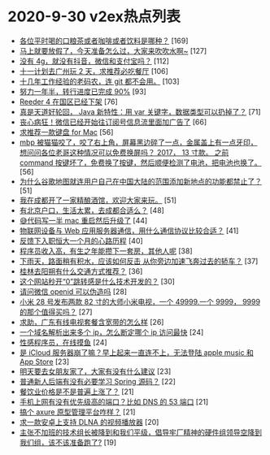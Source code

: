 # 2020-9-30 v2ex热点列表

+ [各位平时喝的口粮茶或者咖啡或者饮料是哪种？](https://www.v2ex.com/t/711741#reply169) [169]
+ [马上就要放假了，今天准备怎么过，大家来吹吹水啊~](https://www.v2ex.com/t/711745#reply127) [127]
+ [没有 4g，就没有抖音，微信和支付宝吗？](https://www.v2ex.com/t/711788#reply112) [112]
+ [十一计划去广州玩 2 天，求推荐必吃餐厅](https://www.v2ex.com/t/711755#reply106) [106]
+ [十几年工作经验的老码农，连 git 都不会用。](https://www.v2ex.com/t/711847#reply103) [103]
+ [努力一年半，转行进度已完成 90%](https://www.v2ex.com/t/711882#reply93) [93]
+ [Reeder 4 在国区已经下架](https://www.v2ex.com/t/711754#reply76) [76]
+ [真是天道好轮回， Java 新特性：用 var 关键字，数据类型可以扔掉了？](https://www.v2ex.com/t/711895#reply71) [71]
+ [丧心病狂！微信已经开始往订阅号信息流里面加广告了](https://www.v2ex.com/t/711757#reply66) [66]
+ [求推荐一款键盘 for Mac](https://www.v2ex.com/t/711743#reply56) [56]
+ [mbp 被猫猫咬了，咬了右上角，屏幕黑边碎了一点，金属盖上有一点牙印，想问问各位老哥这种情况可以免费换屏吗？ 2017， 13 寸款。 之前 command 按键坏了，免费换了按键，然后顺便检测了电池，把电池也换了。](https://www.v2ex.com/t/711830#reply56) [56]
+ [为什么谷歌地图就连用户自己在中国大陆的范围添加新地点的功能都禁止了？](https://www.v2ex.com/t/711783#reply51) [51]
+ [我在成都开了一家精酿酒馆，欢迎大家来玩。](https://www.v2ex.com/t/711796#reply51) [51]
+ [有北京户口，生活太累，去成都合适么？](https://www.v2ex.com/t/711899#reply48) [48]
+ [😅代码写一半 mac 重启然后升级了](https://www.v2ex.com/t/711791#reply44) [44]
+ [物联网设备与 Web 应用服务器通信，用什么通信协议比较合适？](https://www.v2ex.com/t/711917#reply41) [41]
+ [反馈下入职恒大一个月的心路历程](https://www.v2ex.com/t/711869#reply40) [40]
+ [程序员收入高，有生之年能攒下一套房，其他人呢](https://www.v2ex.com/t/711962#reply38) [38]
+ [下雨天，路面稍有积水，应该如何反击 从你旁边加速飞奔过去的轿车？](https://www.v2ex.com/t/711778#reply37) [37]
+ [桂林去阳朔有什么交通方式推荐？](https://www.v2ex.com/t/711749#reply36) [36]
+ [这个网站秒开“0”跳转感是什么技术开发的？](https://www.v2ex.com/t/711781#reply30) [30]
+ [请问微信 openid 可以伪造吗](https://www.v2ex.com/t/711852#reply28) [28]
+ [小米 28 号发布两款 82 寸的大师小米电视，一个 49999.一个 9999， 9999 的那个值得买吗？](https://www.v2ex.com/t/711797#reply27) [27]
+ [求助，广东有线电视套餐含宽带的怎么样](https://www.v2ex.com/t/711762#reply26) [26]
+ [一个域名解析出来多个 ip，怎么断定哪个 ip 访问最快](https://www.v2ex.com/t/711943#reply24) [24]
+ [性感程序员，在线摸鱼](https://www.v2ex.com/t/711816#reply24) [24]
+ [是 iCloud 服务器崩了嘛？早上起来一直连不上，无法登陆 apple music 和 App Store](https://www.v2ex.com/t/711744#reply23) [23]
+ [明天要去女朋友家了，大家有没有什么建议](https://www.v2ex.com/t/711915#reply23) [23]
+ [普通新人后端有没有必要学习 Spring 源码？](https://www.v2ex.com/t/711929#reply22) [22]
+ [餐饮业价格是不是普遍上涨了？](https://www.v2ex.com/t/711954#reply21) [21]
+ [手机上网有没有优先级高的端口？比如 DNS 的 53 端口](https://www.v2ex.com/t/711759#reply21) [21]
+ [搞个 axure 原型管理平台咋样？](https://www.v2ex.com/t/711885#reply21) [21]
+ [求一款安卓上支持 DLNA 的视频播放器](https://www.v2ex.com/t/711896#reply20) [20]
+ [主张不加班的技术组长被降到和我们平级，倡导牢厂精神的硬件组领导空降到我们组，该不该准备跑了?](https://www.v2ex.com/t/711975#reply19) [19]
